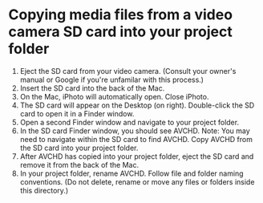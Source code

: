 # Copying media files from a video camera SD card into your project folder

1. Eject the SD card from your video camera. \(Consult your owner's manual or Google if you're unfamilar with this process.\)
2. Insert the SD card into the back of the Mac.
3. On the Mac, iPhoto will automatically open. Close iPhoto.
4. The SD card will appear on the Desktop \(on right\). Double-click the SD card to open it in a Finder window.
5. Open a second Finder window and navigate to your project folder.
6. In the SD card Finder window, you should see AVCHD. Note: You may need to navigate within the SD card to find AVCHD. Copy AVCHD from the SD card into your project folder.
7. After AVCHD has copied into your project folder, eject the SD card and remove it from the back of the Mac.
8. In your project folder, rename AVCHD. Follow file and folder naming conventions. \(Do not delete, rename or move any files or folders inside this directory.\)


